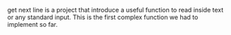 get next line is a project that introduce a useful function to read inside text or any standard input.
This is the first complex function we had to implement so far.
